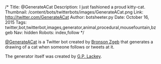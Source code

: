 /*
Title: @GenerateACat
Description: I just fashioned a proud kitty-cat.
Thumbnail: /content/bots/twitterbots/images/GenerateACat.png
Link: http://twitter.com/GenerateACat
Author: botsheeter.py
Date: October 16, 2015
Tags: twitter,bot,twitterbot,images,generator,animal,procedural,mousefountain,bzgeb
Nav: hidden
Robots: index,follow
*/

[@GenerateACat](https://twitter.com/GenerateACat) is a Twitter bot created by [Bronson Zgeb](https://twitter.com/bzgeb) that generates a drawing of a cat when someone follows or tweets at it.

The generator itself was created by [G.P. Lackey](https://twitter.com/mousefountain).



